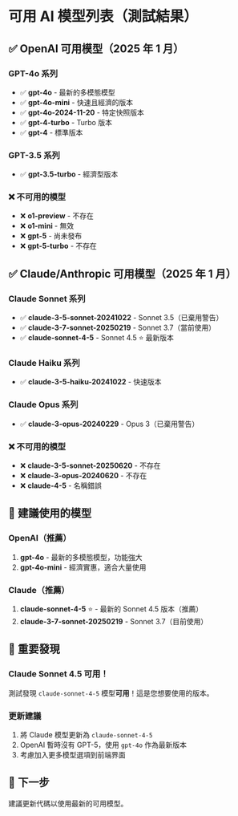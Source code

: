 # 可用 AI 模型列表（測試結果）

## ✅ OpenAI 可用模型（2025 年 1 月）

### GPT-4o 系列

- ✅ **gpt-4o** - 最新的多模態模型
- ✅ **gpt-4o-mini** - 快速且經濟的版本
- ✅ **gpt-4o-2024-11-20** - 特定快照版本
- ✅ **gpt-4-turbo** - Turbo 版本
- ✅ **gpt-4** - 標準版本

### GPT-3.5 系列

- ✅ **gpt-3.5-turbo** - 經濟型版本

### ❌ 不可用的模型

- ❌ **o1-preview** - 不存在
- ❌ **o1-mini** - 無效
- ❌ **gpt-5** - 尚未發布
- ❌ **gpt-5-turbo** - 不存在

## ✅ Claude/Anthropic 可用模型（2025 年 1 月）

### Claude Sonnet 系列

- ✅ **claude-3-5-sonnet-20241022** - Sonnet 3.5（已棄用警告）
- ✅ **claude-3-7-sonnet-20250219** - Sonnet 3.7（當前使用）
- ✅ **claude-sonnet-4-5** - Sonnet 4.5 ⭐ 最新版本

### Claude Haiku 系列

- ✅ **claude-3-5-haiku-20241022** - 快速版本

### Claude Opus 系列

- ✅ **claude-3-opus-20240229** - Opus 3（已棄用警告）

### ❌ 不可用的模型

- ❌ **claude-3-5-sonnet-20250620** - 不存在
- ❌ **claude-3-opus-20240620** - 不存在
- ❌ **claude-4-5** - 名稱錯誤

## 🎯 建議使用的模型

### OpenAI（推薦）

1. **gpt-4o** - 最新的多模態模型，功能強大
2. **gpt-4o-mini** - 經濟實惠，適合大量使用

### Claude（推薦）

1. **claude-sonnet-4-5** ⭐ - 最新的 Sonnet 4.5 版本（推薦）
2. **claude-3-7-sonnet-20250219** - Sonnet 3.7（目前使用）

## 📝 重要發現

### Claude Sonnet 4.5 可用！

測試發現 `claude-sonnet-4-5` 模型**可用**！這是您想要使用的版本。

### 更新建議

1. 將 Claude 模型更新為 `claude-sonnet-4-5`
2. OpenAI 暫時沒有 GPT-5，使用 `gpt-4o` 作為最新版本
3. 考慮加入更多模型選項到前端界面

## 🚀 下一步

建議更新代碼以使用最新的可用模型。
